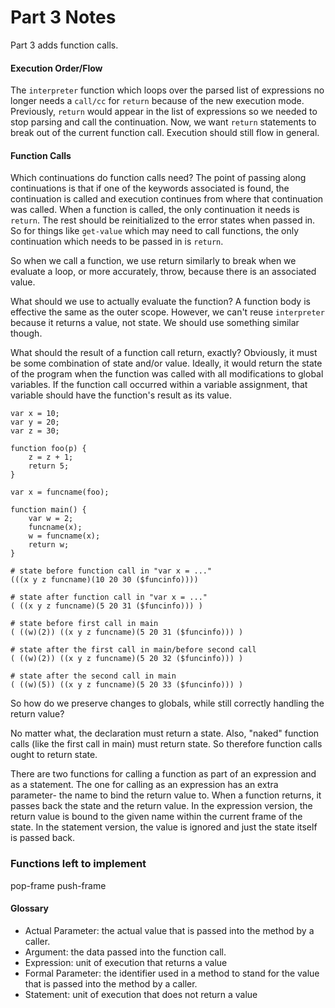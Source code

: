 # Part 3 Notes 

Part 3 adds function calls. 

#### Execution Order/Flow

The `interpreter` function which loops over the parsed list of expressions no longer needs a `call/cc` for `return` because of the new execution mode. Previously, `return` would appear in the list of expressions so we needed to stop parsing and call the continuation. Now, we want `return` statements to break out of the current function call. Execution should still flow in general. 

#### Function Calls

Which continuations do function calls need? The point of passing along continuations is that if one of the keywords associated is found, the continuation is called and execution continues from where that continuation was called. When a function is called, the only continuation it needs is `return`. The rest should be reinitialized to the error states when passed in. So for things like `get-value` which may need to call functions, the only continuation which needs to be passed in is `return`. 

So when we call a function, we use return similarly to break when we evaluate a loop, or more accurately, throw, because there is an associated value. 

What should we use to actually evaluate the function? A function body is effective the same as the outer scope. However, we can't reuse `interpreter` because it returns a value, not state. We should use something similar though. 

What should the result of a function call return, exactly? Obviously, it must be some combination of state and/or value. Ideally, it would return the state of the program when the function was called with all modifications to global variables. If the function call occurred within a variable assignment, that variable should have the function's result as its value. 

```
var x = 10;
var y = 20;
var z = 30;

function foo(p) {
	z = z + 1;
	return 5;
}

var x = funcname(foo);

function main() {
	var w = 2;
	funcname(x);
	w = funcname(x);
	return w;
}
```

```
# state before function call in "var x = ..."
(((x y z funcname)(10 20 30 ($funcinfo))))

# state after function call in "var x = ..."
( ((x y z funcname)(5 20 31 ($funcinfo))) )

# state before first call in main
( ((w)(2)) ((x y z funcname)(5 20 31 ($funcinfo))) )

# state after the first call in main/before second call
( ((w)(2)) ((x y z funcname)(5 20 32 ($funcinfo))) )

# state after the second call in main
( ((w)(5)) ((x y z funcname)(5 20 33 ($funcinfo))) )
```

So how do we preserve changes to globals, while still correctly handling the return value?

No matter what, the declaration must return a state. Also, "naked" function calls (like the first call in main) must return state. So therefore function calls ought to return state. 

There are two functions for calling a function as part of an expression and as a statement. The one for calling as an expression has an extra parameter- the name to bind the return value to. When a function returns, it passes back the state and the return value. In the expression version, the return value is bound to the given name within the current frame of the state. In the statement version, the value is ignored and just the state itself is passed back.

### Functions left to implement

pop-frame
push-frame

#### Glossary

* Actual Parameter: the actual value that is passed into the method by a caller.
* Argument: the data passed into the function call.
* Expression: unit of execution that returns a value
* Formal Parameter: the identifier used in a method to stand for the value that is passed into the method by a caller.
* Statement: unit of execution that does not return a value